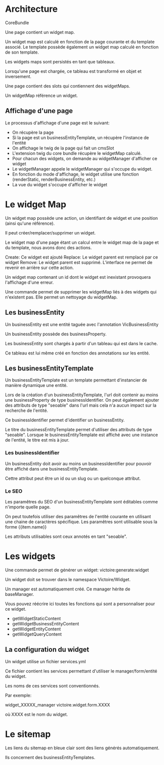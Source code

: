 
# Architecture

CoreBundle

Une page contient un widget map.

Un widget map est calculé en fonction de la page courante et du template associé.
Le template possède également un widget map calculé en fonction de son template.

Les widgets maps sont persistés en tant que tableaux.

Lorsqu'une page est chargée, ce tableau est transformé en objet et inversement.

Une page contient des slots qui contiennent des widgetMaps.

Un widgetMap référence un widget.

## Affichage d'une page

Le processus d'affichage d'une page est le suivant:
* On récupère la page
* Si la page est un businessEntityTemplate, un récupère l'instance de l'entité
* On affichage le twig de la page qui fait un cmsSlot
* L'extension twig du core bundle récupère le widgetMap calculé.
* Pour chacun des widgets, on demande au widgetManager d'afficher ce widget
* Le widgetManager appele le widgetManager qui s'occupe du widget.
* En fonction du mode d'affichage, le widget utilise une fonction (renderStatic, renderBusinessEntity, etc.)
* La vue du widget s'occupe d'afficher le widget


# Le widget Map

Un widget map possède une action, un identifiant de widget et une position (ainsi qu'une référence).

Il peut créer/remplacer/supprimer un widget.

Le widget map d'une page étant un calcul entre le widget map de la page et du template, nous avons donc des actions.

Create: Ce widget est ajouté
Replace: Le widget parent est remplacé par ce widget
Remove: Le widget parent est supprimé. L'interface ne permet de revenir en arrière sur cette action.

Un widget map contenant un id dont le widget est inexistant provoquera l'affichage d'une erreur.

Une commande permet de supprimer les widgetMap liés à des widgets qui n'existent pas. Elle permet un nettoyage du widgetMap.


## Les businessEntity

Un businessEntity est une entité taguée avec l'annotation VicBusinessEntity

Un businessEntity possède des businessProperty.

Les businessEntity sont chargés à partir d'un tableau qui est dans le cache.

Ce tableau est lui même créé en fonction des annotations sur les entité.


## Les businessEntityTemplate

Un businessEntityTemplate est un template permettant d'instancier de manière dynamique une entité.

Lors de la création d'un businessEntityTemplate, l'url doit contenir au moins une businessProperty de type businessIdentifier. On peut également ajouter des attributs de type "seoable" dans l'url mais cela n'a aucun impact sur la recherche de l'entité.

Ce businessIdentifier permet d'identifier un businessEntity.

Le titre du businessEntityTemplate permet d'utiliser des attributs de type "seoable". Lorsque le businessEntityTemplate est affiché avec une instance de l'entité, le titre est mis à jour.

### Les businessIdentifier

Un businessEntity doit avoir au moins un businessIdentifier pour pouvoir être affiché dans une businessEntityTemplate.

Cettre attribut peut être un id ou un slug ou un quelconque attribut.

### Le SEO

Les paramêtres du SEO d'un businessEntityTemplate sont éditables comme n'importe quelle page.

On peut toutefois utiliser des paramêtres de l'entité courante en utilisant une chaine de caractères spécifique.
Les paramêtres sont utilisable sous la forme {{item.name}}

Les attributs utilisables sont ceux annotés en tant "seoable".


# Les widgets

Une commande permet de générer un widget: victoire:generate:widget

Un widget doit se trouver dans le namespace Victoire/Widget.

Un manager est automatiquement créé. Ce manager hérite de baseManager.

Vous pouvez réécrire ici toutes les fonctions qui sont a personnaliser pour ce widget.

 *  getWidgetStaticContent
 *  getWidgetBusinessEntityContent
 *  getWidgetEntityContent
 *  getWidgetQueryContent

## La configuration du widget

Un widget utilise un fichier services.yml

Ce fichier contient les services permettant d'utiliser le manager/form/entité du widget.

Les noms de ces services sont conventionnés. 

Par exemple:

widget_XXXXX_manager 
victoire.widget.form.XXXX

où XXXX est le nom du widget.

# Le sitemap

Les liens du sitemap en bleue clair sont des liens générés automatiquement.

Ils concernent des businessEntityTemplates.


